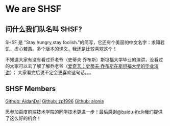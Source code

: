 # We are SHSF

## 问什么我们队名叫 SHSF?

SHSF 是 "Stay hungry,stay foolish."的简写，它还有个美丽的中文名字：求知若饥，虚心若愚。多个版本的译文，我还是比较喜欢这个！

不知道大家有没有看过乔老爷（史蒂夫·乔布斯）斯坦福大学毕业的演讲，没看过的大家可以去了解了解乔老爷（[爱奇艺：史蒂夫·乔布斯在斯坦福大学的毕业演讲](http://www.iqiyi.com/w_19rr1wt4j1.html)）；
大家看完后说不定会更喜欢这句话。。。

## SHSF Members

[Github: AidanDai](https://github.com/AidanDai/)
[Github: zp1996](https://github.com/zp1996/)
[Github: alonia](https://github.com/alonia/)


愿参加百度前端技术学院的同学技术更进一步！最后感谢[@baidu-ife](https://github.com/baidu-ife)为我们提供了这么好的机会！
